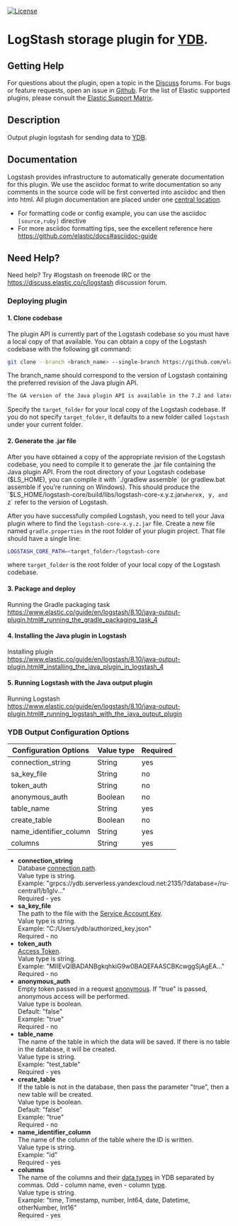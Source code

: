 [![License](https://img.shields.io/badge/License-Apache%202.0-blue.svg)](https://github.com/ydb-platform/ydb-logstash-storage-plugin/blob/main/LICENSE)

# LogStash storage plugin for [YDB](https://ydb.tech/).

## Getting Help

For questions about the plugin, open a topic in the [Discuss](https://discuss.elastic.co/) 
forums. For bugs or feature requests, open an issue in 
[Github](https://github.com/logstash-plugins/logstash-integration-elastic_enterprise_search). 
For the list of Elastic supported plugins, please consult the 
[Elastic Support Matrix](https://www.elastic.co/support/matrix#matrix_logstash_plugins).

## Description

Output plugin logstash for sending data to [YDB](https://ydb.tech/).

## Documentation

Logstash provides infrastructure to automatically generate documentation for this plugin. We use the asciidoc format to write documentation so any comments in the source code will be first converted into asciidoc and then into html. All plugin documentation are placed under one [central location](http://www.elastic.co/guide/en/logstash/current/).

- For formatting code or config example, you can use the asciidoc `[source,ruby]` directive
- For more asciidoc formatting tips, see the excellent reference here https://github.com/elastic/docs#asciidoc-guide

## Need Help?

Need help? Try #logstash on freenode IRC or the https://discuss.elastic.co/c/logstash discussion forum.


### Deploying plugin

#### 1. Clone codebase
The plugin API is currently part of the Logstash codebase so you must have a local copy of that available. 
You can obtain a copy of the Logstash codebase with the following git command:  
```sh
git clone --branch <branch_name> --single-branch https://github.com/elastic/logstash.git <target_folder>
```
The branch_name should correspond to the version of Logstash containing the preferred revision of the Java plugin API.
```sh
The GA version of the Java plugin API is available in the 7.2 and later branches of the Logstash codebase.
```
Specify the `target_folder` for your local copy of the Logstash codebase. If you do not specify `target_folder`, 
it defaults to a new folder called `logstash` under your current folder.

#### 2. Generate the .jar file

After you have obtained a copy of the appropriate revision of the Logstash codebase, you need to compile it to generate 
the .jar file containing the Java plugin API. From the root directory of your Logstash codebase ($LS_HOME), you can 
compile it with `./gradlew assemble` (or gradlew.bat assemble if you’re running on Windows). This should produce the
`$LS_HOME/logstash-core/build/libs/logstash-core-x.y.z.jar` where `x`, `y`, and `z` refer to the version of Logstash.  

After you have successfully compiled Logstash, you need to tell your Java plugin where to find the
`logstash-core-x.y.z.jar` file. Create a new file named `gradle.properties` in the root folder of your plugin project. 
That file should have a single line:
```sh
LOGSTASH_CORE_PATH=<target_folder>/logstash-core
```

where `target_folder` is the root folder of your local copy of the Logstash codebase.

#### 3. Package and deploy

Running the Gradle packaging task  
https://www.elastic.co/guide/en/logstash/8.10/java-output-plugin.html#_running_the_gradle_packaging_task_4

#### 4. Installing the Java plugin in Logstash  
Installing plugin   
https://www.elastic.co/guide/en/logstash/8.10/java-output-plugin.html#_installing_the_java_plugin_in_logstash_4

#### 5. Running Logstash with the Java output plugin

Running Logstash   
https://www.elastic.co/guide/en/logstash/8.10/java-output-plugin.html#_running_logstash_with_the_java_output_plugin

### YDB Output Configuration Options

 Configuration Options  | Value type | Required |
|------------------------|------------|----------|
| connection_string      | String     | yes      |
| sa_key_file            | String     | no       |
| token_auth             | String     | no       |
| anonymous_auth         | Boolean    | no       |
| table_name             | String     | yes      |
| create_table           | Boolean    | no       |
| name_identifier_column | String     | yes      |
| columns                | String     | yes      |

* **connection_string**   
  Database [connection path](https://ydb.tech/en/docs/concepts/connect#endpoint).   
  Value type is string.  
  Example: "grpcs://ydb.serverless.yandexcloud.net:2135/?database=/ru-central1/b1glv..."  
  Required - yes
* **sa_key_file**  
  The path to the file with the [Service Account Key](https://ydb.tech/en/docs/concepts/auth).  
  Value type is string.  
  Example: "C:/Users/ydb/authorized_key.json"  
  Required - no
* **token_auth**  
  [Access Token](https://ydb.tech/en/docs/concepts/auth).  
  Value type is string.  
  Example: "MIIEvQIBADANBgkqhkiG9w0BAQEFAASCBKcwggSjAgEA..."  
  Required - no
* **anonymous_auth**  
  Empty token passed in a request [anonymous](https://ydb.tech/en/docs/concepts/auth).
  If "true" is passed, anonymous access will be performed.  
  Value type is boolean.  
  Default: "false"  
  Example: "true"  
  Required - no
* **table_name**  
  The name of the table in which the data will be saved. If there is no table in the database, it will be created.  
  Value type is string.  
  Example: "test_table"  
  Required - yes
* **create_table**  
  If the table is not in the database, then pass the parameter "true", then a new table will be created.    
  Value type is boolean.  
  Default: "false"  
  Example: "true"  
  Required - no
* **name_identifier_column**  
  The name of the column of the table where the ID is written.  
  Value type is string.  
  Example: "id"  
  Required - yes
* **columns**  
  The name of the columns and their
  [data types](https://ydb.tech/en/docs/yql/reference/types/primitive?ysclid=lnk9l3q0bu575933036) in YDB separated by
  commas. Odd - column name, even - column
  [type](https://ydb.tech/en/docs/yql/reference/types/primitive?ysclid=lnk9l3q0bu575933036).  
  Value type is string.  
  Example: "time, Timestamp, number, Int64, date, Datetime, otherNumber, Int16"  
  Required - yes


